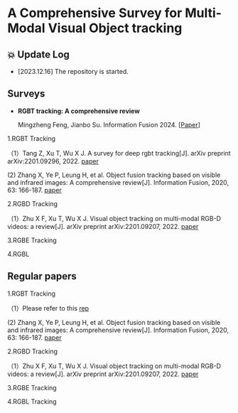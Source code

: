 #  A Comprehensive Survey for Multi-Modal Visual Object tracking


## :collision: Update Log 
* [2023.12.16] The repository is started.

## Surveys 
* **RGBT tracking: A comprehensive review**
  
  Mingzheng Feng, Jianbo Su. Information Fusion 2024. [[Paper](https://www.sciencedirect.com/science/article/pii/S1566253524002707)]



1.RGBT Tracking

（1）Tang Z, Xu T, Wu X J. A survey for deep rgbt tracking[J]. arXiv preprint arXiv:2201.09296, 2022. [paper](https://arxiv.org/abs/2201.09296)

 (2) Zhang X, Ye P, Leung H, et al. Object fusion tracking based on visible and infrared images: A comprehensive review[J]. Information Fusion, 2020, 63: 166-187. [paper](https://www.sciencedirect.com/science/article/pii/S1566253520302657)

 2.RGBD Tracking

（1）Zhu X F, Xu T, Wu X J. Visual object tracking on multi-modal RGB-D videos: a review[J]. arXiv preprint arXiv:2201.09207, 2022. [paper](https://arxiv.org/abs/2201.09207) 

 3.RGBE Tracking

 4.RGBL



 ## Regular papers

 1.RGBT Tracking

（1）Please refer to this [rep](https://arxiv.org/abs/2201.09296)

 (2) Zhang X, Ye P, Leung H, et al. Object fusion tracking based on visible and infrared images: A comprehensive review[J]. Information Fusion, 2020, 63: 166-187. [paper](https://www.sciencedirect.com/science/article/pii/S1566253520302657)

 2.RGBD Tracking

（1）Zhu X F, Xu T, Wu X J. Visual object tracking on multi-modal RGB-D videos: a review[J]. arXiv preprint arXiv:2201.09207, 2022. [paper](https://arxiv.org/abs/2201.09207) 

 3.RGBE Tracking

 4.RGBL Tracking
